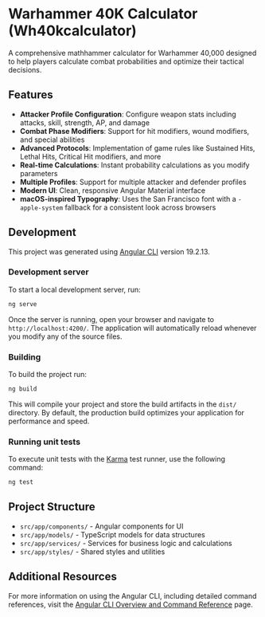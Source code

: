 # Warhammer 40K Calculator (Wh40kcalculator)

A comprehensive mathhammer calculator for Warhammer 40,000 designed to help players calculate combat probabilities and optimize their tactical decisions.

## Features

- **Attacker Profile Configuration**: Configure weapon stats including attacks, skill, strength, AP, and damage
- **Combat Phase Modifiers**: Support for hit modifiers, wound modifiers, and special abilities
- **Advanced Protocols**: Implementation of game rules like Sustained Hits, Lethal Hits, Critical Hit modifiers, and more
- **Real-time Calculations**: Instant probability calculations as you modify parameters
- **Multiple Profiles**: Support for multiple attacker and defender profiles
- **Modern UI**: Clean, responsive Angular Material interface
- **macOS-inspired Typography**: Uses the San Francisco font with a `-apple-system` fallback for a consistent look across browsers

## Development

This project was generated using [Angular CLI](https://github.com/angular/angular-cli) version 19.2.13.

### Development server

To start a local development server, run:

```bash
ng serve
```

Once the server is running, open your browser and navigate to `http://localhost:4200/`. The application will automatically reload whenever you modify any of the source files.

### Building

To build the project run:

```bash
ng build
```

This will compile your project and store the build artifacts in the `dist/` directory. By default, the production build optimizes your application for performance and speed.

### Running unit tests

To execute unit tests with the [Karma](https://karma-runner.github.io) test runner, use the following command:

```bash
ng test
```

## Project Structure

- `src/app/components/` - Angular components for UI
- `src/app/models/` - TypeScript models for data structures
- `src/app/services/` - Services for business logic and calculations
- `src/app/styles/` - Shared styles and utilities

## Additional Resources

For more information on using the Angular CLI, including detailed command references, visit the [Angular CLI Overview and Command Reference](https://angular.dev/tools/cli) page.
